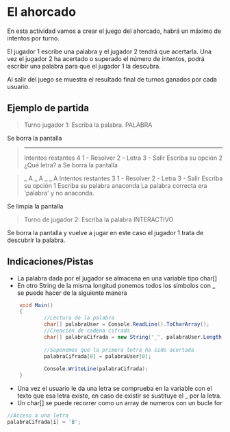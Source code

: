 # El ahorcado
En esta actividad vamos a crear el juego del ahorcado, habrá un máximo de intentos por turno. 

El jugador 1 escribe una palabra y el jugador 2 tendrá que acertarla.
Una vez el jugador 2 ha acertado o superado el número de intentos, podrá escribir una palabra para que el jugador 1 la descubra.

Al salir del juego se muestra el resultado final de turnos ganados por cada usuario.


## Ejemplo de partida

> Turno jugador 1: Escriba la palabra.
> PALABRA

Se borra la pantalla

> _ _ _ _ _ _ _ 
> Intentos restantes 4
> 1 - Resolver
> 2 - Letra
> 3 - Salir
> Escriba su opción
> 2
> ¿Qué letra?
> a
Se borra la pantalla

> _ A _ A _ _ A 
> Intentos restantes 3
> 1 - Resolver
> 2 - Letra
> 3 - Salir
> Escriba su opción
> 1
> Escriba su palabra
> anaconda
> La palabra correcta era 'palabra' y no anaconda.

Se limpia la pantalla

> Turno de jugador 2: Escriba la palabra 
> INTERACTIVO

Se borra la pantalla y vuelve a jugar en este caso el jugador 1 trata de descubrir la palabra.



## Indicaciones/Pistas

* La palabra dada por el jugador se almacena en una variable tipo char[]
* En otro String de la misma longitud ponemos todos los símbolos con _ se puede hacer de la siguiente manera

```csharp
	void Main()
	{
			//Lectura de la palabra
            char[] palabraUser = Console.ReadLine().ToCharArray();
			//Creación de cadena cifrada
            char[] palabraCifrada = new String('_', palabraUser.Length).ToCharArray();
			
			//Suponemos que la primera letra ha sido acertada
			palabraCifrada[0] = palabraUser[0];
		
            Console.WriteLine(palabraCifrada);
	}
```

* Una vez el usuario le da una letra se comprueba en la variable con el texto que esa letra existe, en caso de existir se sustituye el _ por la letra.
* Un char[] se puede recorrer como un array de numeros con un bucle for

```csharp
//Acceso a una letra 
palabraCifrada[i] = 'B';
```
